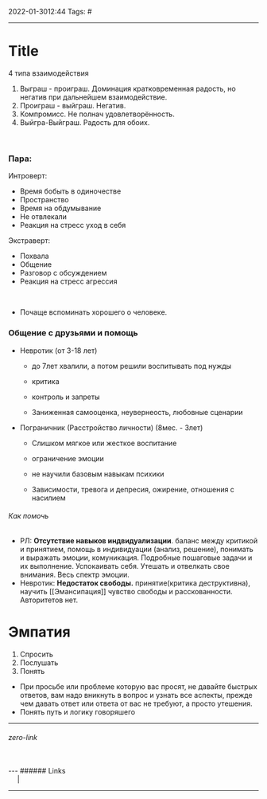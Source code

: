 2022-01-3012:44
Tags: #

---
# Title

4 типа взаимодействия
1. Выграш - проиграш. Доминация кратковременная радость, но негатив при дальнейшем взаимодействие.
2. Проиграш - выйграш. Негатив.
3. Компромисс. Не полнач удовлетворённость.
4. Выйгра-Выйграш. Радость для обоих.
</br>

### Пара:
Интроверт:
- Время бобыть в одиночестве
- Пространство
- Время на обдумывание
- Не отвлекали
- Реакция на стресс уход в себя

Экстраверт:
- Похвала
- Общение
- Разговор с обсуждением
- Реакция на стресс агрессия
</br>

- Почаще вспоминать хорошего о человеке.


### Общение с друзьями и помощь
- Невротик (от 3-18 лет)
	- до 7лет хвалили, а потом решили воспитывать под нужды
	- критика
	- контроль и запреты

	- Заниженная самооценка, неувернеость, любовные сценарии
- Пограничник (Расстройство личности) (8мес. - 3лет)
	- Слишком мягкое или жесткое воспитание
	- ограничение эмоции
	- не научили базовым навыкам психики

	- Зависимости, тревога и депресия, ожирение, отношения с насилием 

###### Как помочь
- РЛ: **Отсутствие навыков индвидуализации**. баланс между критикой и принятием, помощь в индивидуации (анализ, решение), понимать и выражать эмоции, комуникация. Подробные пошаговые задачи и их выполнение. Успокаивать себя. Утешать и отвелкать свое внимания. Весь спектр эмоции.
- Невротик: **Недостаток свободы.** принятие(критика деструктивна), научить [[Эмансипация]] чувство свободы и расскованности. Авторитетов нет. 

# Эмпатия
1. Спросить
2. Послушать
3. Понять
- При просьбе или проблеме которую вас просят, не давайте быстрых ответов, вам надо вникнуть в вопрос и узнать все аспекты, прежде чем давать ответ или ответа от вас не требуют, а просто утешения.
- Понять путь и логику говоряшего 

---
###### zero-link </br>

</br>
---
###### Links </br>
 &emsp; | &emsp; 


---